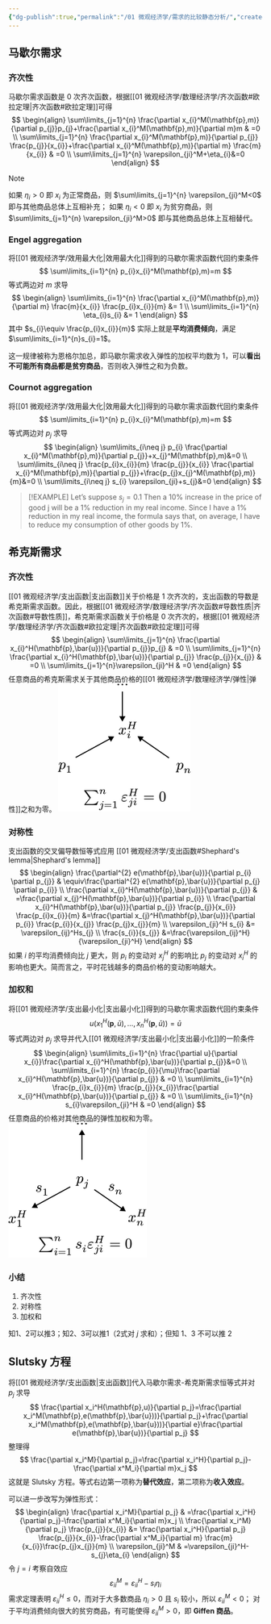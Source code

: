 ```yaml
---
{"dg-publish":true,"permalink":"/01 微观经济学/需求的比较静态分析/","created":"2024-06-19T16:31:49.112+08:00","updated":"2024-06-19T22:00:48.117+08:00"}
---
```


## 马歇尔需求

### 齐次性

马歇尔需求函数是 $0$ 次齐次函数，根据[[01 微观经济学/数理经济学/齐次函数#欧拉定理\|齐次函数#欧拉定理]]可得
$$
\begin{align}
\sum\limits_{j=1}^{n} \frac{\partial x_{i}^M(\mathbf{p},m)}{\partial p_{j}}p_{j}+\frac{\partial x_{i}^M(\mathbf{p},m)}{\partial m}m & =0 \\
\sum\limits_{j=1}^{n} \frac{\partial x_{i}^M(\mathbf{p},m)}{\partial p_{j}} \frac{p_{j}}{x_{i}}+\frac{\partial x_{i}^M(\mathbf{p},m)}{\partial m} \frac{m}{x_{i}} & =0 \\
\sum\limits_{j=1}^{n} \varepsilon_{ji}^M+\eta_{i}&=0
\end{align}
$$
> [!NOTE]
> 如果 $\eta_{i}>0$ 即 $x_{i}$ 为正常商品，则 $\sum\limits_{j=1}^{n} \varepsilon_{ji}^M<0$ 即与其他商品总体上互相补充；
> 如果 $\eta_{i}<0$ 即 $x_{i}$ 为贫穷商品，则 $\sum\limits_{j=1}^{n} \varepsilon_{ji}^M>0$ 即与其他商品总体上互相替代。

### Engel aggregation

将[[01 微观经济学/效用最大化\|效用最大化]]得到的马歇尔需求函数代回约束条件
$$
\sum\limits_{i=1}^{n} p_{i}x_{i}^M(\mathbf{p},m)=m
$$
等式两边对 $m$ 求导
$$
\begin{align}
\sum\limits_{i=1}^{n}  \frac{\partial x_{i}^M(\mathbf{p},m)}{\partial m} \frac{m}{x_{i}} \frac{p_{i}x_{i}}{m}  &= 1 \\
\sum\limits_{i=1}^{n} \eta_{i}s_{i} &= 1
\end{align}
$$
其中 $s_{i}\equiv \frac{p_{i}x_{i}}{m}$ 实际上就是**平均消费倾向**，满足 $\sum\limits_{i=1}^{n}s_{i}=1$。

这一规律被称为恩格尔加总，即马歇尔需求收入弹性的加权平均数为 1，可以**看出不可能所有商品都是贫穷商品**，否则收入弹性之和为负数。

### Cournot aggregation

将[[01 微观经济学/效用最大化\|效用最大化]]得到的马歇尔需求函数代回约束条件
$$
\sum\limits_{i=1}^{n} p_{i}x_{i}^M(\mathbf{p},m)=m
$$
等式两边对 $p_{j}$ 求导
$$
\begin{align}
\sum\limits_{i\neq j} p_{i} \frac{\partial x_{i}^M(\mathbf{p},m)}{\partial p_{j}}+x_{j}^M(\mathbf{p},m)&=0 \\
\sum\limits_{i\neq j} \frac{p_{i}x_{i}}{m} \frac{p_{j}}{x_{i}} \frac{\partial x_{i}^M(\mathbf{p},m)}{\partial p_{j}}+\frac{p_{j}x_{j}^M(\mathbf{p},m)}{m}&=0 \\
\sum\limits_{i\neq j} s_{i} \varepsilon_{ji}+s_{j}&=0
\end{align}
$$
> [!EXAMPLE]
> Let’s  suppose $s_j=0.1$  Then  a  10%  increase  in  the  price  of  good  j  will  be a  1%  reduction  in  my  real  income.  Since  I  have  a  1%  reduction  in  my real  income,  the  formula  says  that,  on  average,  I  have  to  reduce  my consumption  of  other  goods  by  1%.


## 希克斯需求

### 齐次性

[[01 微观经济学/支出函数\|支出函数]]关于价格是 $1$ 次齐次的，支出函数的导数是希克斯需求函数。因此，根据[[01 微观经济学/数理经济学/齐次函数#导数性质\|齐次函数#导数性质]]，希克斯需求函数关于价格是 $0$ 次齐次的，根据[[01 微观经济学/数理经济学/齐次函数#欧拉定理\|齐次函数#欧拉定理]]可得
$$
\begin{align}
\sum\limits_{j=1}^{n} \frac{\partial x_{i}^H(\mathbf{p},\bar{u})}{\partial p_{j}}p_{j} & =0 \\
\sum\limits_{j=1}^{n} \frac{\partial x_{i}^H(\mathbf{p},\bar{u})}{\partial p_{j}} \frac{p_{j}}{x_{j}} & =0 \\
\sum\limits_{j=1}^{n}\varepsilon_{ji}^H & =0
\end{align}
$$
任意商品的希克斯需求关于其他商品价格的[[01 微观经济学/数理经济学/弹性\|弹性]]之和为零。
![齐次性.svg](https://raw.githubusercontent.com/ykonut/picx-images-hosting/master/picgo/image-f4bfe0b650417f580eb12e1d7b59b74e.svg)

### 对称性

支出函数的交叉偏导数恒等式应用 [[01 微观经济学/支出函数#Shephard's lemma\|Shephard's lemma]]
$$
\begin{align}
\frac{\partial^{2} e(\mathbf{p},\bar{u})}{\partial p_{i} \partial p_{j}} & \equiv\frac{\partial^{2} e(\mathbf{p},\bar{u})}{\partial p_{j} \partial p_{i}} \\
\frac{\partial x_{i}^H(\mathbf{p},\bar{u})}{\partial p_{j}} & =\frac{\partial x_{j}^H(\mathbf{p},\bar{u})}{\partial p_{i}} \\
\frac{\partial x_{i}^H(\mathbf{p},\bar{u})}{\partial p_{j}} \frac{p_{j}}{x_{i}} \frac{p_{i}x_{i}}{m} &=\frac{\partial x_{j}^H(\mathbf{p},\bar{u})}{\partial p_{i}} \frac{p_{i}}{x_{j}} \frac{p_{j}x_{j}}{m} \\
\varepsilon_{ji}^H s_{i} &= \varepsilon_{ij}^Hs_{j} \\
\frac{s_{i}}{s_{j}} &=\frac{\varepsilon_{ij}^H}{\varepsilon_{ji}^H} 
\end{align}
$$
如果 $i$ 的平均消费倾向比 $j$ 更大，则 $p_{i}$ 的变动对 $x_{j}^H$ 的影响比 $p_{j}$ 的变动对 $x_{i}^H$ 的影响也更大。简而言之，平时花钱越多的商品价格的变动影响越大。

### 加权和

将[[01 微观经济学/支出最小化\|支出最小化]]得到的马歇尔需求函数代回约束条件
$$
u(x_{1}^H(\mathbf{p},\bar{u}),\dots,x_{n}^H(\mathbf{p},\bar{u})) =\bar{u}
$$
等式两边对 $p_{j}$ 求导并代入[[01 微观经济学/支出最小化\|支出最小化]]的一阶条件
$$
\begin{align}
\sum\limits_{i=1}^{n} \frac{\partial u}{\partial x_{i}}\frac{\partial x_{i}^H(\mathbf{p},\bar{u})}{\partial p_{j}}&=0 \\
\sum\limits_{i=1}^{n} \frac{p_{i}}{\mu}\frac{\partial x_{i}^H(\mathbf{p},\bar{u})}{\partial p_{j}} & =0 \\
\sum\limits_{i=1}^{n} \frac{p_{i}x_{i}}{m} \frac{p_{j}}{x_{i}}\frac{\partial x_{i}^H(\mathbf{p},\bar{u})}{\partial p_{j}} & =0 \\
\sum\limits_{i=1}^{n} s_{i}\varepsilon_{ji}^H & =0
\end{align}
$$
任意商品的价格对其他商品的弹性加权和为零。
![加权和.svg](https://raw.githubusercontent.com/ykonut/picx-images-hosting/master/picgo/image-698ca9ed21847adb19eeb356ad573ed5.svg)

### 小结

1. 齐次性
2. 对称性
3. 加权和

知1、2可以推3；知2、3可以推1（2式对 $j$ 求和）；但知 1、3 不可以推 2

## Slutsky 方程

将[[01 微观经济学/支出函数\|支出函数]]代入马歇尔需求-希克斯需求恒等式并对 $p_{j}$ 求导
$$
\frac{\partial x_i^H(\mathbf{p},u)}{\partial p_j}=\frac{\partial x_i^M(\mathbf{p},e(\mathbf{p},\bar{u}))}{\partial p_j}+\frac{\partial x_i^M(\mathbf{p},e(\mathbf{p},\bar{u}))}{\partial e}\frac{\partial e(\mathbf{p},\bar{u})}{\partial p_j}
$$
整理得
$$
\frac{\partial x_i^M}{\partial p_j}=\frac{\partial x_i^H}{\partial p_j}-\frac{\partial x^M_i}{\partial m}x_j
$$
这就是 Slutsky 方程。等式右边第一项称为**替代效应**，第二项称为**收入效应**。

可以进一步改写为弹性形式：
$$
\begin{align}
\frac{\partial x_i^M}{\partial p_j} & =\frac{\partial x_i^H}{\partial p_j}-\frac{\partial x^M_i}{\partial m}x_j \\
\frac{\partial x_i^M}{\partial p_j} \frac{p_{j}}{x_{i}} &= \frac{\partial x_i^H}{\partial p_j} \frac{p_{j}}{x_{i}}-\frac{\partial x^M_i}{\partial m} \frac{m}{x_{i}}\frac{p_{j}x_{j}}{m} \\
\varepsilon_{ji}^M & =\varepsilon_{ji}^H-s_{j}\eta_{i}
\end{align}
$$
令 $j=i$ 考察自效应
$$
\varepsilon_{ii}^M =\varepsilon_{ii}^H-s_{i}\eta_{i}
$$
需求定理表明 $\varepsilon_{ii}^H \le 0$，而对于大多数商品 $\eta_i>0$ 且 $s_i$ 较小，所以 $\varepsilon_{ii}^M<0$；
对于平均消费倾向很大的贫穷商品，有可能使得 $\varepsilon_{ii}^M>0$，即 **Giffen 商品**。

